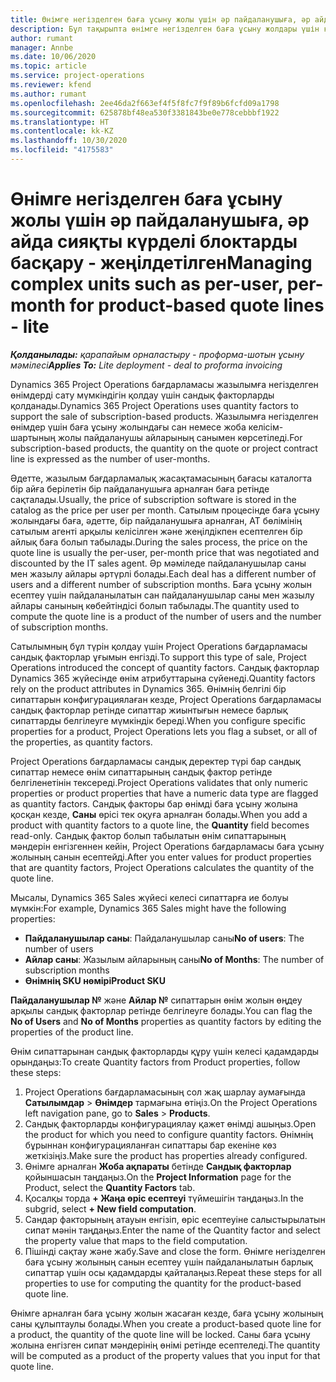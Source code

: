 ```yaml
---
title: Өнімге негізделген баға ұсыну жолы үшін әр пайдаланушыға, әр айда сияқты күрделі блоктарды басқару - жеңілдетілген
description: Бұл тақырыпта өнімге негізделген баға ұсыну жолдары үшін күрделі бірліктерді басқару туралы ақпарат берілген.
author: rumant
manager: Annbe
ms.date: 10/06/2020
ms.topic: article
ms.service: project-operations
ms.reviewer: kfend
ms.author: rumant
ms.openlocfilehash: 2ee46da2f663ef4f5f8fc7f9f89b6fcfd09a1798
ms.sourcegitcommit: 625878bf48ea530f3381843be0e778cebbbf1922
ms.translationtype: HT
ms.contentlocale: kk-KZ
ms.lasthandoff: 10/30/2020
ms.locfileid: "4175583"
---
```

# <a name="managing-complex-units-such-as-per-user-per-month-for-product-based-quote-lines---lite"></a><span data-ttu-id="c272f-103">Өнімге негізделген баға ұсыну жолы үшін әр пайдаланушыға, әр айда сияқты күрделі блоктарды басқару - жеңілдетілген</span><span class="sxs-lookup"><span data-stu-id="c272f-103">Managing complex units such as per-user, per-month for product-based quote lines - lite</span></span>

<span data-ttu-id="c272f-104">_**Қолданылады:** қарапайым орналастыру - проформа-шотын ұсыну мәмілесі_</span><span class="sxs-lookup"><span data-stu-id="c272f-104">_**Applies To:** Lite deployment - deal to proforma invoicing_</span></span>

<span data-ttu-id="c272f-105">Dynamics 365 Project Operations бағдарламасы жазылымға негізделген өнімдерді сату мүмкіндігін қолдау үшін сандық факторларды қолданады.</span><span class="sxs-lookup"><span data-stu-id="c272f-105">Dynamics 365 Project Operations uses quantity factors to support the sale of subscription-based products.</span></span> <span data-ttu-id="c272f-106">Жазылымға негізделген өнімдер үшін баға ұсыну жолындағы сан немесе жоба келісім-шартының жолы пайдаланушы айларының санымен көрсетіледі.</span><span class="sxs-lookup"><span data-stu-id="c272f-106">For subscription-based products, the quantity on the quote or project contract line is expressed as the number of user-months.</span></span>

<span data-ttu-id="c272f-107">Әдетте, жазылым бағдарламалық жасақтамасының бағасы каталогта бір айға берілетін бір пайдаланушыға арналған баға ретінде сақталады.</span><span class="sxs-lookup"><span data-stu-id="c272f-107">Usually, the price of subscription software is stored in the catalog as the price per user per month.</span></span> <span data-ttu-id="c272f-108">Сатылым процесінде баға ұсыну жолындағы баға, әдетте, бір пайдаланушыға арналған, АТ бөлімінің сатылым агенті арқылы келісілген және жеңілдікпен есептелген бір айлық баға болып табылады.</span><span class="sxs-lookup"><span data-stu-id="c272f-108">During the sales process, the price on the quote line is usually the per-user, per-month price that was negotiated and discounted by the IT sales agent.</span></span> <span data-ttu-id="c272f-109">Әр мәміледе пайдаланушылар саны мен жазылу айлары әртүрлі болады.</span><span class="sxs-lookup"><span data-stu-id="c272f-109">Each deal has a different number of users and a different number of subscription months.</span></span> <span data-ttu-id="c272f-110">Баға ұсыну жолын есептеу үшін пайдаланылатын сан пайдаланушылар саны мен жазылу айлары санының көбейтіндісі болып табылады.</span><span class="sxs-lookup"><span data-stu-id="c272f-110">The quantity used to compute the quote line is a product of the number of users and the number of subscription months.</span></span>

<span data-ttu-id="c272f-111">Сатылымның бұл түрін қолдау үшін Project Operations бағдарламасы сандық факторлар ұғымын енгізді.</span><span class="sxs-lookup"><span data-stu-id="c272f-111">To support this type of sale, Project Operations introduced the concept of quantity factors.</span></span> <span data-ttu-id="c272f-112">Сандық факторлар Dynamics 365 жүйесінде өнім атрибуттарына сүйенеді.</span><span class="sxs-lookup"><span data-stu-id="c272f-112">Quantity factors rely on the product attributes in Dynamics 365.</span></span> <span data-ttu-id="c272f-113">Өнімнің белгілі бір сипаттарын конфигурациялаған кезде, Project Operations бағдарламасы сандық факторлар ретінде сипаттар жиынтығын немесе барлық сипаттарды белгілеуге мүмкіндік береді.</span><span class="sxs-lookup"><span data-stu-id="c272f-113">When you configure specific properties for a product, Project Operations lets you flag a subset, or all of the properties, as quantity factors.</span></span>

<span data-ttu-id="c272f-114">Project Operations бағдарламасы сандық деректер түрі бар сандық сипаттар немесе өнім сипаттарының сандық фактор ретінде белгіленетінін тексереді.</span><span class="sxs-lookup"><span data-stu-id="c272f-114">Project Operations validates that only numeric properties or product properties that have a numeric data type are flagged as quantity factors.</span></span> <span data-ttu-id="c272f-115">Сандық факторы бар өнімді баға ұсыну жолына қосқан кезде, **Саны** өрісі тек оқуға арналған болады.</span><span class="sxs-lookup"><span data-stu-id="c272f-115">When you add a product with quantity factors to a quote line, the **Quantity** field becomes read-only.</span></span> <span data-ttu-id="c272f-116">Сандық фактор болып табылатын өнім сипаттарының мәндерін енгізгеннен кейін, Project Operations бағдарламасы баға ұсыну жолының санын есептейді.</span><span class="sxs-lookup"><span data-stu-id="c272f-116">After you enter values for product properties that are quantity factors, Project Operations calculates the quantity of the quote line.</span></span>

<span data-ttu-id="c272f-117">Мысалы, Dynamics 365 Sales жүйесі келесі сипаттарға ие болуы мүмкін:</span><span class="sxs-lookup"><span data-stu-id="c272f-117">For example, Dynamics 365 Sales might have the following properties:</span></span>

- <span data-ttu-id="c272f-118">**Пайдаланушылар саны**: Пайдаланушылар саны</span><span class="sxs-lookup"><span data-stu-id="c272f-118">**No of users**: The number of users</span></span>
- <span data-ttu-id="c272f-119">**Айлар саны**: Жазылым айларының саны</span><span class="sxs-lookup"><span data-stu-id="c272f-119">**No of Months**: The number of subscription months</span></span>
- <span data-ttu-id="c272f-120">**Өнімнің SKU нөмірі**</span><span class="sxs-lookup"><span data-stu-id="c272f-120">**Product SKU**</span></span>

<span data-ttu-id="c272f-121">**Пайдаланушылар №** және **Айлар №** сипаттарын өнім жолын өңдеу арқылы сандық факторлар ретінде белгілеуге болады.</span><span class="sxs-lookup"><span data-stu-id="c272f-121">You can flag the **No of Users** and **No of Months** properties as quantity factors by editing the properties of the product line.</span></span>

<span data-ttu-id="c272f-122">Өнім сипаттарынан сандық факторларды құру үшін келесі қадамдарды орындаңыз:</span><span class="sxs-lookup"><span data-stu-id="c272f-122">To create Quantity factors from Product properties, follow these steps:</span></span>

1. <span data-ttu-id="c272f-123">Project Operations бағдарламасының сол жақ шарлау аумағында **Сатылымдар** > **Өнімдер** тармағына өтіңіз.</span><span class="sxs-lookup"><span data-stu-id="c272f-123">On the Project Operations left navigation pane, go to **Sales** > **Products**.</span></span>
2. <span data-ttu-id="c272f-124">Сандық факторларды конфигурациялау қажет өнімді ашыңыз.</span><span class="sxs-lookup"><span data-stu-id="c272f-124">Open the product for which you need to configure quantity factors.</span></span> <span data-ttu-id="c272f-125">Өнімнің бұрыннан конфигурацияланған сипаттары бар екеніне көз жеткізіңіз.</span><span class="sxs-lookup"><span data-stu-id="c272f-125">Make sure the product has properties already configured.</span></span>
3. <span data-ttu-id="c272f-126">Өнімге арналған **Жоба ақпараты** бетінде **Сандық факторлар** қойыншасын таңдаңыз.</span><span class="sxs-lookup"><span data-stu-id="c272f-126">On the **Project Information** page for the Product, select the **Quantity Factors** tab.</span></span>
4. <span data-ttu-id="c272f-127">Қосалқы торда **+ Жаңа өріс есептеуі** түймешігін таңдаңыз.</span><span class="sxs-lookup"><span data-stu-id="c272f-127">In the subgrid, select **+ New field computation**.</span></span>
5. <span data-ttu-id="c272f-128">Сандар факторының атауын енгізіп, өріс есептеуіне салыстырылатын сипат мәнін таңдаңыз.</span><span class="sxs-lookup"><span data-stu-id="c272f-128">Enter the name of the Quantity factor and select the property value that maps to the field computation.</span></span>
6. <span data-ttu-id="c272f-129">Пішінді сақтау және жабу.</span><span class="sxs-lookup"><span data-stu-id="c272f-129">Save and close the form.</span></span> <span data-ttu-id="c272f-130">Өнімге негізделген баға ұсыну жолының санын есептеу үшін пайдаланылатын барлық сипаттар үшін осы қадамдарды қайталаңыз.</span><span class="sxs-lookup"><span data-stu-id="c272f-130">Repeat these steps for all properties to use for computing the quantity for the product-based quote line.</span></span>

<span data-ttu-id="c272f-131">Өнімге арналған баға ұсыну жолын жасаған кезде, баға ұсыну жолының саны құлыптаулы болады.</span><span class="sxs-lookup"><span data-stu-id="c272f-131">When you create a product-based quote line for a product, the quantity of the quote line will be locked.</span></span> <span data-ttu-id="c272f-132">Саны баға ұсыну жолына енгізген сипат мәндерінің өнімі ретінде есептеледі.</span><span class="sxs-lookup"><span data-stu-id="c272f-132">The quantity will be computed as a product of the property values that you input for that quote line.</span></span>
